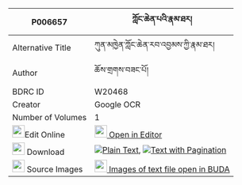 |P006657|ཀློང་ཆེན་པའི་རྣམ་ཐར། 
| --- | --- 
|Alternative Title |ཀུན་མཁྱེན་ཀློང་ཆེན་རབ་འབྱམས་ཀྱི་རྣམ་ཐར།
|Author| ཆོས་གྲགས་བཟང་པོ།
|BDRC ID | W20468
|Creator | Google OCR
|Number of Volumes| 1
|<img width="25" src="https://img.icons8.com/color/25/000000/edit-property.png">Edit Online| [<img width="25" src="https://avatars.githubusercontent.com/u/45091458?s=200&v=4"> Open in Editor](http://editor.openpecha.org/P006657)
|<img width="25" src="https://img.icons8.com/fluent/48/000000/download-2.png"/>  Download | [![](https://img.icons8.com/color/20/000000/txt.png)Plain Text](https://github.com/Openpecha/P006657/releases/download/v1/longchenpa_i_namtar_plain_P006657.zip), [![](https://img.icons8.com/color/20/000000/txt.png)Text with Pagination](https://github.com/Openpecha/P006657/releases/download/v1/longchenpa_i_namtar_pages_P006657.zip)
|<img width="25" src="https://img.icons8.com/plasticine/100/000000/pictures-folder.png"/>  Source Images | [<img width="25" src="https://library.bdrc.io/icons/BUDA-small.svg"> Images of text file open in BUDA](https://library.bdrc.io/show/bdr:W20468)